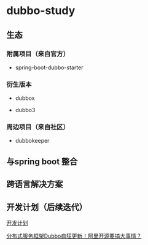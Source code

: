# dubbo-study

## 生态

### 附属项目（来自官方）

* spring-boot-dubbo-starter

### 衍生版本

* dubbox

* dubbo3

### 周边项目（来自社区）

* dubbokeeper

## 与spring boot 整合

## 跨语言解决方案

## 开发计划（后续迭代）

[开发计划](https://github.com/alibaba/dubbo/milestones?spm=5176.100239.blogcont250133.21.11a99e94v2k7Gl)

[分布式服务框架Dubbo疯狂更新！阿里开源要搞大事情？](https://yq.aliyun.com/articles/250133)
